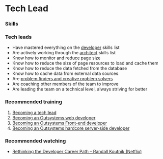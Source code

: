 # Tech Lead

### Skills

### Tech leads
* Have mastered everything on the [developer](roles/developer.md) skills list
* Are actively working through the [architect](roles/architect.md) skills list
* Know how to monitor and reduce page size
* Know how to reduce the size of page resources to load and cache them
* Know how to reduce the data fetched from the database
* Know how to cache data from external data sources
* Are [problem finders and creative problem solvers](https://www.youtube.com/watch?v=yIPbE7BssOs)
* Are coaching other members of the team to improve
* Are leading the team on a technical level, always striving for better

### Recommended training
1. [Becoming a tech lead](https://www.outsystems.com/learn/paths/17/becoming-a-tech-lead/)
1. [Becoming an Outsystems web developer](https://www.outsystems.com/learn/paths/2/becoming-a-web-developer/)
1. [Becoming an Outsystems Front-end developer](https://www.outsystems.com/learn/paths/16/becoming-a-front-end-developer-in-outsystems/)
1. [Becoming an Outsystems hardcore server-side developer](https://www.outsystems.com/learn/paths/5/becoming-a-hardcore-server-side-developer/)

### Recommended watching
* [Rethinking the Developer Career Path – Randall Koutnik (Netflix)](https://www.youtube.com/watch?v=yIPbE7BssOs)
